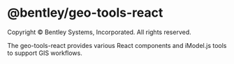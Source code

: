 # @bentley/geo-tools-react

Copyright © Bentley Systems, Incorporated. All rights reserved.

The geo-tools-react provides various React components and iModel.js tools to support GIS workflows.
